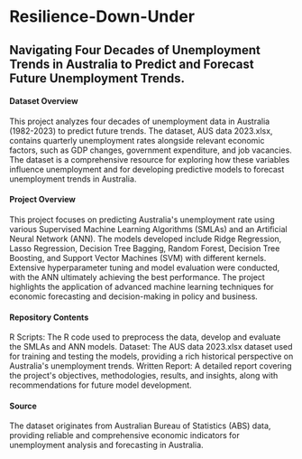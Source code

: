 # Resilience-Down-Under
## Navigating Four Decades of Unemployment Trends in Australia to Predict and Forecast Future Unemployment Trends.

#### Dataset Overview

This project analyzes four decades of unemployment data in Australia (1982-2023) to predict future trends. The dataset, AUS data 2023.xlsx, contains quarterly unemployment rates alongside relevant economic factors, such as GDP changes, government expenditure, and job vacancies. The dataset is a comprehensive resource for exploring how these variables influence unemployment and for developing predictive models to forecast unemployment trends in Australia.

#### Project Overview

This project focuses on predicting Australia's unemployment rate using various Supervised Machine Learning Algorithms (SMLAs) and an Artificial Neural Network (ANN). The models developed include Ridge Regression, Lasso Regression, Decision Tree Bagging, Random Forest, Decision Tree Boosting, and Support Vector Machines (SVM) with different kernels. Extensive hyperparameter tuning and model evaluation were conducted, with the ANN ultimately achieving the best performance. The project highlights the application of advanced machine learning techniques for economic forecasting and decision-making in policy and business.

#### Repository Contents

R Scripts: The R code used to preprocess the data, develop and evaluate the SMLAs and ANN models.
Dataset: The AUS data 2023.xlsx dataset used for training and testing the models, providing a rich historical perspective on Australia's unemployment trends.
Written Report: A detailed report covering the project's objectives, methodologies, results, and insights, along with recommendations for future model development.

#### Source

The dataset originates from Australian Bureau of Statistics (ABS) data, providing reliable and comprehensive economic indicators for unemployment analysis and forecasting in Australia.
